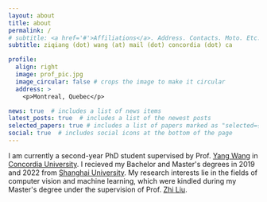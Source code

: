 ```yaml
---
layout: about
title: about
permalink: /
# subtitle: <a href='#'>Affiliations</a>. Address. Contacts. Moto. Etc.
subtitle: ziqiang (dot) wang (at) mail (dot) concordia (dot) ca

profile:
  align: right
  image: prof_pic.jpg
  image_circular: false # crops the image to make it circular
  address: >
    <p>Montreal, Quebec</p>

news: true  # includes a list of news items
latest_posts: true  # includes a list of the newest posts
selected_papers: true # includes a list of papers marked as "selected={true}"
social: true  # includes social icons at the bottom of the page
---
```


I am currently a second-year PhD student supervised by Prof. [Yang Wang](https://users.encs.concordia.ca/~wayang/) in [Concordia University](https://www.concordia.ca/). I recieved my Bachelor and Master's degrees in 2019 and 2022 from [Shanghai University](https://www.shu.edu.cn/). My research interests lie in the fields of computer vision and machine learning, which were kindled during my Master's degree under the supervision of Prof. [Zhi Liu](https://www.ivp.shu.edu.cn/Default.aspx?tabid=31916).

